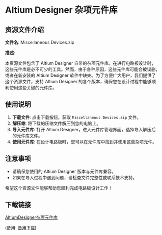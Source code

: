 # Altium Designer 杂项元件库

## 资源文件介绍

**文件名**: Miscellaneous Devices.zip

**描述**: 

本资源文件包含了 Altium Designer 自带的杂项元件库。在进行电路板设计时，这些元件库是必不可少的工具。然而，由于各种原因，这些元件库可能会被误删，或者在新安装的 Altium Designer 软件中缺失。为了方便广大用户，我们提供了这个资源文件，支持 Altium Designer 的各个版本，确保您在设计过程中能够顺利使用这些关键的元件库。

## 使用说明

1. **下载文件**: 点击下载按钮，获取 `Miscellaneous Devices.zip` 文件。
2. **解压缩**: 将下载的压缩文件解压到您的电脑上。
3. **导入元件库**: 打开 Altium Designer，进入元件库管理界面，选择导入解压后的元件库文件。
4. **使用元件库**: 在设计电路板时，您可以在元件库中找到并使用这些杂项元件。

## 注意事项

- 请确保您使用的 Altium Designer 版本与元件库兼容。
- 如果在导入过程中遇到问题，请检查文件完整性或联系技术支持。

希望这个资源文件能够帮助您顺利完成电路板设计工作！

## 下载链接
[AltiumDesigner杂项元件库](https://pan.quark.cn/s/4bd982afc8fd) 

(备用: [备用下载](https://pan.baidu.com/s/1811NP6VrmuHswcRV4F34Gw?pwd=1234))
